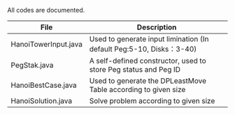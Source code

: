 All codes are documented.

|File|Description|
|--|--|
|HanoiTowerInput.java| Used to generate input limination (In default Peg:5-10, Disks：3-40) | 
|PegStak.java| A self-defined constructor, used to store Peg status and Peg ID|
|HanoiBestCase.java|Used to generate the DPLeastMove Table according to given size|
|HanoiSolution.java|Solve problem according to given size|
